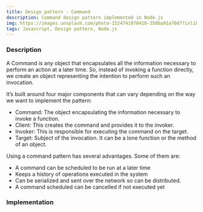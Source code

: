 ```yaml
---
title: Design pattern - Command
description: Command design pattern implemented in Node.js
img: https://images.unsplash.com/photo-1524741978410-350ba91a70d7?ixlib=rb-1.2.1&ixid=MXwxMjA3fDB8MHxzZWFyY2h8MXx8Y29tbWFuZHxlbnwwfHwwfA%3D%3D&auto=format&fit=crop&w=900&q=60
tags: Javascript, Design pattern, Node.js
---
```


### Description

A Command is any object that encapsulates all the information necessary to perform an action at a later time. So, instead of invoking a function directly, we create an object representing the intention to perform such an invocation.

It’s built around four major components that can vary depending on the way we want to implement the pattern:

- Command: The object encapsulating the information necessary to invoke a function.
- Client: This creates the command and provides it to the invoker.
- Invoker: This is responsible for executing the command on the target.
- Target: Subject of the invocation. It can be a lone function or the method of an object.

Using a command pattern has several advantages. Some of them are:

- A command can be scheduled to be run at a later time
- Keeps a history of operations executed in the system
- Can be serialized and sent over the network so can be distributed.
- A command scheduled can be cancelled if not executed yet

### Implementation

